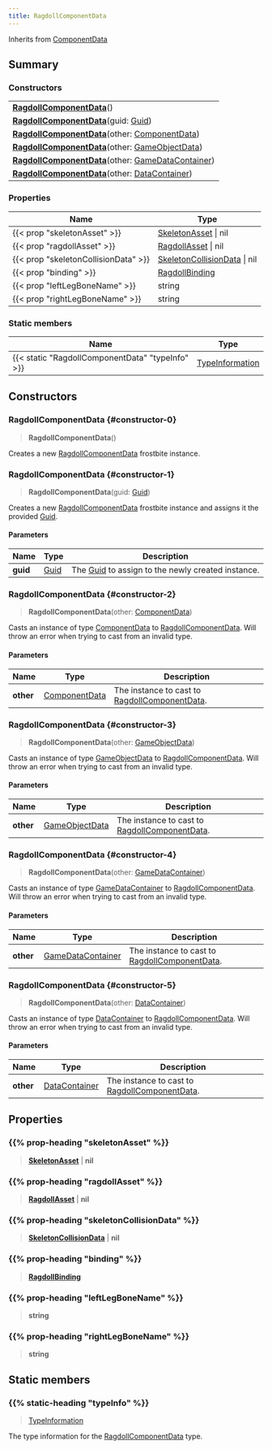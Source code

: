 ```yaml
---
title: RagdollComponentData
---
```


Inherits from 
[ComponentData](/vext/ref/fb/componentdata)

## Summary
### Constructors
| |
| ----------- |
| **[RagdollComponentData](#constructor-0)**() |
| **[RagdollComponentData](#constructor-1)**(guid: [Guid](/vext/ref/shared/class/guid)) |
| **[RagdollComponentData](#constructor-2)**(other: [ComponentData](/vext/ref/fb/componentdata)) |
| **[RagdollComponentData](#constructor-3)**(other: [GameObjectData](/vext/ref/fb/gameobjectdata)) |
| **[RagdollComponentData](#constructor-4)**(other: [GameDataContainer](/vext/ref/fb/gamedatacontainer)) |
| **[RagdollComponentData](#constructor-5)**(other: [DataContainer](/vext/ref/shared/class/datacontainer)) |

### Properties
| Name | Type |
| ---- | ---- |
| {{< prop "skeletonAsset" >}} | [SkeletonAsset](/vext/ref/fb/skeletonasset) \| nil |
| {{< prop "ragdollAsset" >}} | [RagdollAsset](/vext/ref/fb/ragdollasset) \| nil |
| {{< prop "skeletonCollisionData" >}} | [SkeletonCollisionData](/vext/ref/fb/skeletoncollisiondata) \| nil |
| {{< prop "binding" >}} | [RagdollBinding](/vext/ref/fb/ragdollbinding) |
| {{< prop "leftLegBoneName" >}} | string |
| {{< prop "rightLegBoneName" >}} | string |

### Static members
| Name | Type |
| ---- | ---- |
| {{< static "RagdollComponentData" "typeInfo" >}} | [TypeInformation](/vext/ref/shared/class/typeinformation) |

## Constructors
### RagdollComponentData {#constructor-0}
> **RagdollComponentData**()

Creates a new [RagdollComponentData](/vext/ref/fb/ragdollcomponentdata) frostbite instance.

### RagdollComponentData {#constructor-1}
> **RagdollComponentData**(guid: [Guid](/vext/ref/shared/class/guid))

Creates a new [RagdollComponentData](/vext/ref/fb/ragdollcomponentdata) frostbite instance and assigns it the provided [Guid](/vext/ref/shared/class/guid).

#### Parameters
| Name | Type | Description |
| ---- | ---- | ----------- |
| **guid** | [Guid](/vext/ref/shared/class/guid) | The [Guid](/vext/ref/shared/class/guid) to assign to the newly created instance. |

### RagdollComponentData {#constructor-2}
> **RagdollComponentData**(other: [ComponentData](/vext/ref/fb/componentdata))

Casts an instance of type [ComponentData](/vext/ref/fb/componentdata) to [RagdollComponentData](/vext/ref/fb/ragdollcomponentdata). Will throw an error when trying to cast from an invalid type.

#### Parameters
| Name | Type | Description |
| ---- | ---- | ----------- |
| **other** | [ComponentData](/vext/ref/fb/componentdata) | The instance to cast to [RagdollComponentData](/vext/ref/fb/ragdollcomponentdata). |

### RagdollComponentData {#constructor-3}
> **RagdollComponentData**(other: [GameObjectData](/vext/ref/fb/gameobjectdata))

Casts an instance of type [GameObjectData](/vext/ref/fb/gameobjectdata) to [RagdollComponentData](/vext/ref/fb/ragdollcomponentdata). Will throw an error when trying to cast from an invalid type.

#### Parameters
| Name | Type | Description |
| ---- | ---- | ----------- |
| **other** | [GameObjectData](/vext/ref/fb/gameobjectdata) | The instance to cast to [RagdollComponentData](/vext/ref/fb/ragdollcomponentdata). |

### RagdollComponentData {#constructor-4}
> **RagdollComponentData**(other: [GameDataContainer](/vext/ref/fb/gamedatacontainer))

Casts an instance of type [GameDataContainer](/vext/ref/fb/gamedatacontainer) to [RagdollComponentData](/vext/ref/fb/ragdollcomponentdata). Will throw an error when trying to cast from an invalid type.

#### Parameters
| Name | Type | Description |
| ---- | ---- | ----------- |
| **other** | [GameDataContainer](/vext/ref/fb/gamedatacontainer) | The instance to cast to [RagdollComponentData](/vext/ref/fb/ragdollcomponentdata). |

### RagdollComponentData {#constructor-5}
> **RagdollComponentData**(other: [DataContainer](/vext/ref/shared/class/datacontainer))

Casts an instance of type [DataContainer](/vext/ref/shared/class/datacontainer) to [RagdollComponentData](/vext/ref/fb/ragdollcomponentdata). Will throw an error when trying to cast from an invalid type.

#### Parameters
| Name | Type | Description |
| ---- | ---- | ----------- |
| **other** | [DataContainer](/vext/ref/shared/class/datacontainer) | The instance to cast to [RagdollComponentData](/vext/ref/fb/ragdollcomponentdata). |

## Properties
### {{% prop-heading "skeletonAsset" %}}
> **[SkeletonAsset](/vext/ref/fb/skeletonasset)** | **nil**

### {{% prop-heading "ragdollAsset" %}}
> **[RagdollAsset](/vext/ref/fb/ragdollasset)** | **nil**

### {{% prop-heading "skeletonCollisionData" %}}
> **[SkeletonCollisionData](/vext/ref/fb/skeletoncollisiondata)** | **nil**

### {{% prop-heading "binding" %}}
> **[RagdollBinding](/vext/ref/fb/ragdollbinding)**

### {{% prop-heading "leftLegBoneName" %}}
> **string**

### {{% prop-heading "rightLegBoneName" %}}
> **string**

## Static members
### {{% static-heading "typeInfo" %}}
> [TypeInformation](/vext/ref/shared/class/typeinformation)

The type information for the [RagdollComponentData](/vext/ref/fb/ragdollcomponentdata) type.

